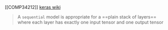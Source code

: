 [[COMP34212]]
[keras wiki](https://keras.io/guides/sequential_model/)

> A `sequential` model is appropriate for a ==plain stack of layers== where each layer has exactly one input tensor and one output tensor

